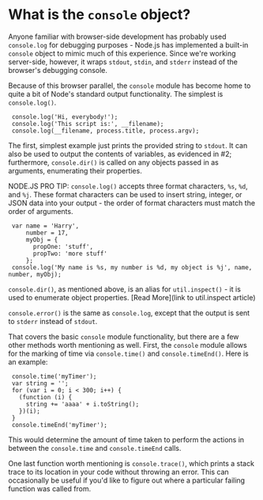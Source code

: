 # What is the `console` object?

Anyone familiar with browser-side development has probably used `console.log` for debugging purposes - Node.js has implemented a built-in `console` object to mimic much of this experience.  Since we're working server-side, however, it wraps `stdout`, `stdin`, and `stderr` instead of the browser's debugging console.

Because of this browser parallel, the `console` module has become home to quite a bit of Node's standard output functionality.  The simplest is `console.log()`. 

     console.log('Hi, everybody!');
     console.log('This script is:', __filename);
     console.log(__filename, process.title, process.argv);

The first, simplest example just prints the provided string to `stdout`.  It can also be used to output the contents of variables, as evidenced in #2; furthermore, `console.dir()` is called on any objects passed in as arguments, enumerating their properties.

NODE.JS PRO TIP:
`console.log()` accepts three format characters, `%s`, `%d`, and `%j`.  These format characters can be used to insert string, integer, or JSON data into your output - the order of format characters must match the order of arguments.

     var name = 'Harry',
         number = 17,
         myObj = {
           propOne: 'stuff',
           propTwo: 'more stuff'
         };
     console.log('My name is %s, my number is %d, my object is %j', name, number, myObj);


`console.dir()`, as mentioned above, is an alias for `util.inspect()` - it is used to enumerate object properties.  [Read More](link to util.inspect article)

`console.error()` is the same as `console.log`, except that the output is sent to `stderr` instead of `stdout`.

That covers the basic `console` module functionality, but there are a few other methods worth mentioning as well.  First, the `console` module allows for the marking of time via `console.time()` and `console.timeEnd()`.  Here is an example:

     console.time('myTimer');
     var string = '';
     for (var i = 0; i < 300; i++) {
       (function (i) {
         string += 'aaaa' + i.toString();
       })(i);
     }
     console.timeEnd('myTimer');
     
This would determine the amount of time taken to perform the actions in between the `console.time` and `console.timeEnd` calls.

One last function worth mentioning is `console.trace()`, which prints a stack trace to its location in your code without throwing an error.  This can occasionally be useful if you'd like to figure out where a particular failing function was called from. 
